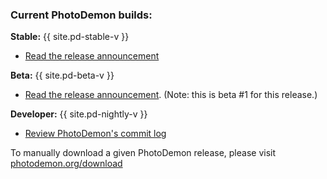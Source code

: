 ### Current PhotoDemon builds:

**Stable:** <a id="pdv_start_stable"></a>{{ site.pd-stable-v }}<a id="pdv_end_stable"></a>

 - <a id="pdra_stable" href="https://photodemon.org/2020/09/22/photodemon-8-4.html">Read the release announcement</a>

**Beta:** <a id="pdv_start_beta"></a>{{ site.pd-beta-v }}<a id="pdv_end_beta"></a>

 - <a id="pdra_beta" href="https://photodemon.org/2020/07/28/photodemon-8-0-beta">Read the release announcement</a>.  (Note: this is beta #<a id="pdv_beta_num_start"></a>1<a id="pdv_beta_num_end"></a> for this release.)

**Developer:** <a id="pdv_start_developer"></a>{{ site.pd-nightly-v }}<a id="pdv_end_developer"></a>

 - <a id="pdra_developer" href="https://github.com/tannerhelland/PhotoDemon/commits/master">Review PhotoDemon's commit log</a>

To manually download a given PhotoDemon release, please visit [photodemon.org/download](https://photodemon.org/download)
